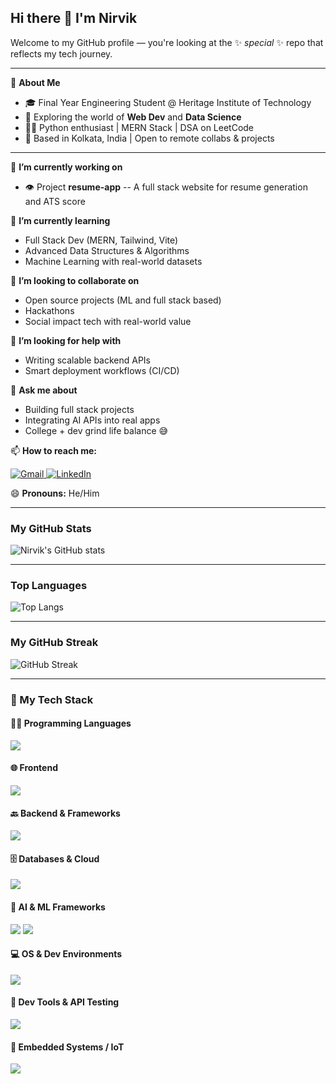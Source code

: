 ## Hi there 👋 I'm Nirvik

Welcome to my GitHub profile — you're looking at the ✨ _special_ ✨ repo that reflects my tech journey.

---

🚀 **About Me**
- 🎓 Final Year Engineering Student @ Heritage Institute of Technology
- 🧠 Exploring the world of **Web Dev** and **Data Science**
- 🧑‍💻 Python enthusiast | MERN Stack | DSA on LeetCode
- 📍 Based in Kolkata, India | Open to remote collabs & projects

---

🔭 **I’m currently working on**
- 👁️ Project **resume-app** -- A full stack website for resume generation and ATS score

🌱 **I’m currently learning**
- Full Stack Dev (MERN, Tailwind, Vite)
- Advanced Data Structures & Algorithms
- Machine Learning with real-world datasets

👯 **I’m looking to collaborate on**
- Open source projects (ML and full stack based)
- Hackathons
- Social impact tech with real-world value

🤔 **I’m looking for help with**
- Writing scalable backend APIs
- Smart deployment workflows (CI/CD)

💬 **Ask me about**
- Building full stack projects
- Integrating AI APIs into real apps
- College + dev grind life balance 😅

📫 **How to reach me:**

<p>
  <a href="mailto:contactnirvik25@gmail.com">
    <img src="https://skillicons.dev/icons?i=gmail" alt="Gmail"/>
  </a> 

  <a href="https://www.linkedin.com/in/nirvik-dutta-372511180">
    <img src="https://skillicons.dev/icons?i=linkedin" alt="LinkedIn"/>
  </a>
</p>


😄 **Pronouns:** He/Him

---

### My GitHub Stats

![Nirvik's GitHub stats](https://github-readme-stats.vercel.app/api?username=NirvikD&show_icons=true&theme=dracula)

---

### Top Languages

![Top Langs](https://github-readme-stats.vercel.app/api/top-langs/?username=NirvikD&layout=compact&theme=dracula)

---

### My GitHub Streak

![GitHub Streak](https://github-readme-streak-stats.herokuapp.com/?user=NirvikD&theme=dark)

---

### 🚀 My Tech Stack

#### 🧑‍💻 Programming Languages
<p>
  <img src="https://skillicons.dev/icons?i=python,c,cpp,solidity" />
</p>

#### 🌐 Frontend
<p>
  <img src="https://skillicons.dev/icons?i=html,css,js,react,nextjs,angular,tailwind,vite,bootstrap" />
</p>

#### 🔙 Backend & Frameworks
<p>
  <img src="https://skillicons.dev/icons?i=nodejs,express,flask,django" />

</p>

#### 🗄️ Databases & Cloud
<p>
  <img src="https://skillicons.dev/icons?i=mongodb,mysql,firebase,aws" />
</p>

#### 🤖 AI & ML Frameworks
<p>
  <img src="https://img.shields.io/badge/HuggingFace-%23000000.svg?style=for-the-badge&logo=huggingface&logoColor=yellow" />
  <img src="https://skillicons.dev/icons?i=pytorch,tensorflow" />

</p>

#### 💻 OS & Dev Environments
<p>
<img src="https://skillicons.dev/icons?i=ubuntu,windows" />
</p>

#### 🧪 Dev Tools & API Testing
<p>
  <img src="https://skillicons.dev/icons?i=git,github,npm,postman,vscode" />

</p>

#### 🔌 Embedded Systems / IoT
<p>
  <img src="https://skillicons.dev/icons?i=arduino" />
</p>




